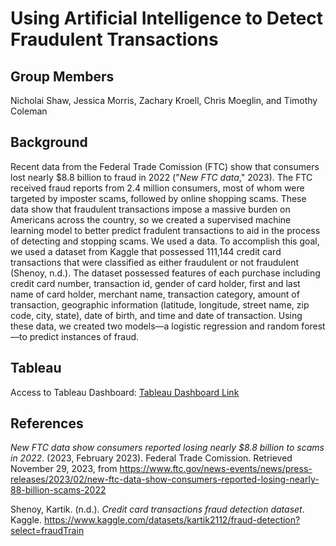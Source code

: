 # Using Artificial Intelligence to Detect Fraudulent Transactions
## Group Members
Nicholai Shaw, Jessica Morris, Zachary Kroell, Chris Moeglin, and Timothy Coleman

## Background
Recent data from the Federal Trade Comission (FTC) show that consumers lost nearly $8.8 billion to fraud in 2022 ("*New FTC data*," 2023). The FTC received fraud reports from 2.4 million consumers, most of whom were targeted by imposter scams, followed by online shopping scams. These data show that fraudulent transactions impose a massive burden on Americans across the country, so we created a supervised machine learning model to better predict fradulent transactions to aid in the process of detecting and stopping scams. We used a data. To accomplish this goal, we used a dataset from Kaggle that possessed 111,144 credit card transactions that were classified as either fraudulent or not fraudulent (Shenoy, n.d.). The dataset possessed features of each purchase including credit card number, transaction id, gender of card holder, first and last name of card holder, merchant name, transaction category, amount of transaction, geographic information (latitude, longitude, street name, zip code, city, state), date of birth, and time and date of transaction. Using these data, we created two models—a logistic regression and random forest—to predict instances of fraud.

## Tableau
Access to Tableau Dashboard: [Tableau Dashboard Link](https://public.tableau.com/views/FraudulantTransactions/Dashboard1?:language=en-US&publish=yes&:display_count=n&:origin=viz_share_link)

## References
*New FTC data show consumers reported losing nearly $8.8 billion to scams in 2022*. (2023, February 2023). Federal Trade Comission. Retrieved November 29, 2023, from https://www.ftc.gov/news-events/news/press-releases/2023/02/new-ftc-data-show-consumers-reported-losing-nearly-88-billion-scams-2022

Shenoy, Kartik. (n.d.). *Credit card transactions fraud detection dataset*. Kaggle. https://www.kaggle.com/datasets/kartik2112/fraud-detection?select=fraudTrain
